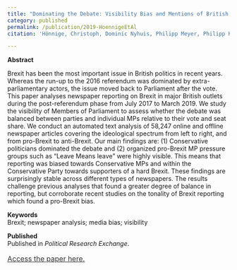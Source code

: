 ```yaml
---
title: "Dominating the Debate: Visibility Bias and Mentions of British MPs in Newspaper Reporting on Brexit"
category: published
permalink: /publication/2019-HoennigeEtAl
citation: 'Hönnige, Christoph, Dominic Nyhuis, Philipp Meyer, Philipp Köker & Susumu Shikano (2020) Dominating the Debate: Visibility Bias and Mentions of British MPs in Newspaper Reporting on Brexit, Political Research Exchange 2:1, 1-27, DOI: https://doi.org/10.1080/2474736X.2020.1788955'

---
```


<p><b>Abstract</b><br>

Brexit has been the most important issue in British politics in recent years. Whereas the run-up to the 2016 referendum was dominated by extra-parliamentary actors, the issue moved back to Parliament after the vote. This paper analyses newspaper reporting on Brexit in major British outlets during the post-referendum phase from July 2017 to March 2019. We study the visibility of Members of Parliament to assess whether the debate was balanced between parties and individual MPs relative to their vote and seat share. We conduct an automated text analysis of 58,247 online and offline newspaper articles covering the ideological spectrum from left to right, and from pro-Brexit to anti-Brexit. Our main findings are: (1) Conservative politicians dominated the debate and (2) organized pro-Brexit MP pressure groups such as “Leave Means leave” were highly visible. This means that reporting was biased towards Conservative MPs and within the Conservative Party towards supporters of a hard Brexit. These findings are surprisingly stable across different types of newspapers. The results challenge previous analyses that found a greater degree of balance in reporting, but corroborate recent studies on the tonality of Brexit reporting which found a pro-Brexit bias.</p>

<p><b>Keywords</b><br>
Brexit; newspaper analysis; media bias; visibility</p>

<p><b>Published</b><br>
Published in <i>Political Research Exchange</i>.

  <p style="line-height: 1.5;" align="left"><span style="font-size: medium;"><a style="line-height: 1.5;" href="https://www.tandfonline.com/doi/full/10.1080/2474736X.2020.1788955"><span style="color: #333333;"><span style="font-size: medium;">Access the paper here.</span></span></a> 
